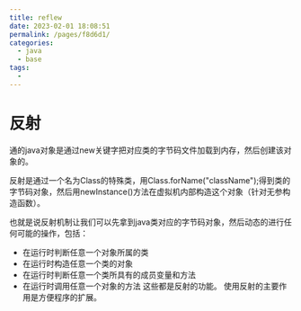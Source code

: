 ```yaml
---
title: reflew
date: 2023-02-01 18:08:51
permalink: /pages/f8d6d1/
categories:
  - java
  - base
tags:
  - 
---
```

# 反射
通的java对象是通过new关键字把对应类的字节码文件加载到内存，然后创建该对象的。

反射是通过一个名为Class的特殊类，用Class.forName("className");得到类的字节码对象，然后用newInstance()方法在虚拟机内部构造这个对象（针对无参构造函数）。

也就是说反射机制让我们可以先拿到java类对应的字节码对象，然后动态的进行任何可能的操作，包括：
* 在运行时判断任意一个对象所属的类
* 在运行时构造任意一个类的对象
* 在运行时判断任意一个类所具有的成员变量和方法
* 在运行时调用任意一个对象的方法
这些都是反射的功能。
使用反射的主要作用是方便程序的扩展。